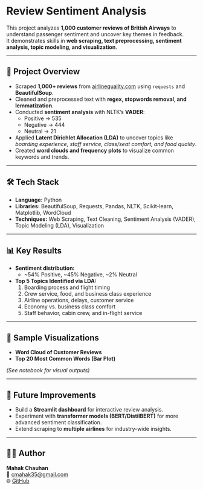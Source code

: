 # Review Sentiment Analysis 

This project analyzes **1,000 customer reviews of British Airways** to understand passenger sentiment and uncover key themes in feedback.  
It demonstrates skills in **web scraping, text preprocessing, sentiment analysis, topic modeling, and visualization**.

---

## 📌 Project Overview
- Scraped **1,000+ reviews** from [airlinequality.com](https://www.airlinequality.com/airline-reviews/british-airways) using `requests` and **BeautifulSoup**.  
- Cleaned and preprocessed text with **regex, stopwords removal, and lemmatization**.  
- Conducted **sentiment analysis** with NLTK’s **VADER**:
  - Positive → 535  
  - Negative → 444  
  - Neutral → 21  
- Applied **Latent Dirichlet Allocation (LDA)** to uncover topics like *boarding experience, staff service, class/seat comfort, and food quality*.  
- Created **word clouds and frequency plots** to visualize common keywords and trends.  

---

## 🛠️ Tech Stack
- **Language:** Python  
- **Libraries:** BeautifulSoup, Requests, Pandas, NLTK, Scikit-learn, Matplotlib, WordCloud  
- **Techniques:** Web Scraping, Text Cleaning, Sentiment Analysis (VADER), Topic Modeling (LDA), Visualization  

---

## 📊 Key Results
- **Sentiment distribution:**  
  - ~54% Positive, ~45% Negative, ~2% Neutral  
- **Top 5 Topics Identified via LDA:**  
  1. Boarding process and flight timing  
  2. Crew service, food, and business class experience  
  3. Airline operations, delays, customer service  
  4. Economy vs. business class comfort  
  5. Staff behavior, cabin crew, and in-flight service  

---

## 📸 Sample Visualizations
- **Word Cloud of Customer Reviews**  
- **Top 20 Most Common Words (Bar Plot)**  

*(See notebook for visual outputs)*

---

## 🔮 Future Improvements
- Build a **Streamlit dashboard** for interactive review analysis.  
- Experiment with **transformer models (BERT/DistilBERT)** for more advanced sentiment classification.  
- Extend scraping to **multiple airlines** for industry-wide insights.  

---

## 👩‍💻 Author
**Mahak Chauhan**  
📧 [cmahak35@gmail.com](mailto:cmahak35@gmail.com)  
🌐 [GitHub](https://github.com/Mahak732)  
